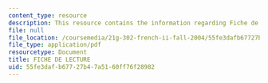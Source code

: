 ```yaml
---
content_type: resource
description: This resource contains the information regarding Fiche de lecture.
file: null
file_location: /coursemedia/21g-302-french-ii-fall-2004/55fe3dafb67727b47a5160ff76f28982_MIT21G_302_F04_lecture_K.pdf
file_type: application/pdf
resourcetype: Document
title: FICHE DE LECTURE
uid: 55fe3daf-b677-27b4-7a51-60ff76f28982
---
```

